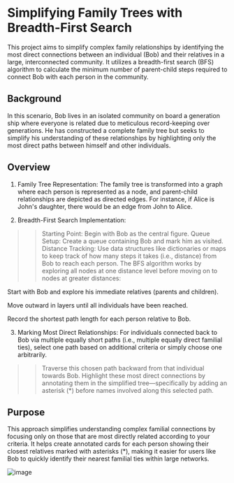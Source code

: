 # Simplifying Family Trees with Breadth-First Search
This project aims to simplify complex family relationships by identifying the most direct connections between an individual (Bob) and their relatives in a large, interconnected community. It utilizes a breadth-first search (BFS) algorithm to calculate the minimum number of parent-child steps required to connect Bob with each person in the community.

## Background
In this scenario, Bob lives in an isolated community on board a generation ship where everyone is related due to meticulous record-keeping over generations. He has constructed a complete family tree but seeks to simplify his understanding of these relationships by highlighting only the most direct paths between himself and other individuals.

## Overview
1. Family Tree Representation: The family tree is transformed into a graph where each person is represented as a node, and parent-child relationships are depicted as directed edges. For instance, if Alice is John's daughter, there would be an edge from John to Alice.

2. Breadth-First Search Implementation:
>> Starting Point: Begin with Bob as the central figure.
>> Queue Setup: Create a queue containing Bob and mark him as visited.
>> Distance Tracking: Use data structures like dictionaries or maps to keep track of how many steps it takes (i.e., distance) from Bob to reach each person.
The BFS algorithm works by exploring all nodes at one distance level before moving on to nodes at greater distances:

Start with Bob and explore his immediate relatives (parents and children).

Move outward in layers until all individuals have been reached.

Record the shortest path length for each person relative to Bob.

3. Marking Most Direct Relationships:
For individuals connected back to Bob via multiple equally short paths (i.e., multiple equally direct familial ties), select one path based on additional criteria or simply choose one arbitrarily.
>> Traverse this chosen path backward from that individual towards Bob.
>> Highlight these most direct connections by annotating them in the simplified tree—specifically by adding an asterisk (*) before names involved along this selected path.

## Purpose 
This approach simplifies understanding complex familial connections by focusing only on those that are most directly related according to your criteria. It helps create annotated cards for each person showing their closest relatives marked with asterisks (*), making it easier for users like Bob to quickly identify their nearest familial ties within large networks.

![image](https://github.com/user-attachments/assets/57ce2e2d-3a38-4226-8124-50bd08b7489f)



